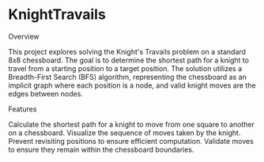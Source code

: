 # KnightTravails

Overview

This project explores solving the Knight's Travails problem on a standard 8x8 chessboard. The goal is to determine the shortest path for a knight to travel from a starting position to a target position. The solution utilizes a Breadth-First Search (BFS) algorithm, representing the chessboard as an implicit graph where each position is a node, and valid knight moves are the edges between nodes.

Features

Calculate the shortest path for a knight to move from one square to another on a chessboard.
Visualize the sequence of moves taken by the knight.
Prevent revisiting positions to ensure efficient computation.
Validate moves to ensure they remain within the chessboard boundaries.
